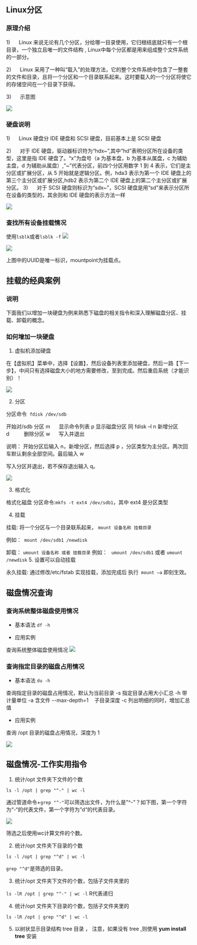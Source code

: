 ## Linux分区
### 原理介绍
1)      Linux 来说无论有几个分区，分给哪一目录使用，它归根结底就只有一个根目录，一个独立且唯一的文件结构 , Linux中每个分区都是用来组成整个文件系统的一部分。

2)      Linux 采用了一种叫“载入”的处理方法，它的整个文件系统中包含了一整套的文件和目录，且将一个分区和一个目录联系起来。这时要载入的一个分区将使它的存储空间在一个目录下获得。

3)      示意图

![](https://files.mdnice.com/user/25190/51a93ef7-e82b-44b4-a3d9-df810dc6fd77.png)

### 硬盘说明
1)      Linux 硬盘分 IDE 硬盘和 SCSI 硬盘，目前基本上是 SCSI 硬盘

2)      对于 IDE 硬盘，驱动器标识符为“hdx~”,其中“hd”表明分区所在设备的类型，这里是指 IDE 硬盘了。“x”为盘号（a 为基本盘，b 为基本从属盘，c 为辅助主盘，d 为辅助从属盘）,“~”代表分区，前四个分区用数字 1 到 4 表示，它们是主分区或扩展分区，从 5 开始就是逻辑分区。例，hda3 表示为第一个 IDE 硬盘上的第三个主分区或扩展分区,hdb2 表示为第二个 IDE 硬盘上的第二个主分区或扩展分区。
3)      对于 SCSI 硬盘则标识为“sdx~”，SCSI 硬盘是用“sd”来表示分区所在设备的类型的，其余则和 IDE 硬盘的表示方法一样

![](https://files.mdnice.com/user/25190/f7c1108e-74c0-4001-918a-38ff9335f0a1.png)

### 查找所有设备挂载情况
使用``lsblk``或者``lsblk -f``
![](https://files.mdnice.com/user/25190/ee4f3a1b-9ce6-444a-ac79-b0e82a9bfc5b.png)

![](https://files.mdnice.com/user/25190/9e462eab-98ab-4534-a484-cbf614b06d20.png)

上图中的UUID是唯一标识，mountpoint为挂载点。

## 挂载的经典案例
### 说明
下面我们以增加一块硬盘为例来熟悉下磁盘的相关指令和深入理解磁盘分区、挂载、卸载的概念。

### 如何增加一块硬盘
1) 虚拟机添加硬盘

在【虚拟机】菜单中，选择【设置】，然后设备列表里添加硬盘，然后一路【下一步】，中间只有选择磁盘大小的地方需要修改，至到完成。然后重启系统（才能识别）！

![](https://files.mdnice.com/user/25190/580ed905-5c15-42e6-8f06-9e7f82be39f2.png)

2) 分区

分区命令  ``fdisk /dev/sdb``

开始对/sdb 分区
m      显示命令列表
p 显示磁盘分区 同 fdisk –l n 新增分区
d          删除分区
w      写入并退出

说明： 开始分区后输入 n，新增分区，然后选择 p ，分区类型为主分区。两次回车默认剩余全部空间。最后输入 w

写入分区并退出，若不保存退出输入 q。

![](https://files.mdnice.com/user/25190/ecf7423f-646d-4e42-a763-281682a3c0ad.png)


3. 格式化
 
 格式化磁盘
分区命令:``mkfs -t ext4 /dev/sdb1``，其中 ext4 是分区类型

4. 挂载 

 挂载: 将一个分区与一个目录联系起来，
``mount 设备名称 挂载目录``

例如：`` mount /dev/sdb1 /newdisk``

卸载：
``umount 设备名称 或者 挂载目录``
例如： `` umount /dev/sdb1`` 或者 ``umount /newdisk``
5. 设置可以自动挂载

永久挂载: 通过修改/etc/fstab 实现挂载，添加完成后 执行`` mount –a`` 即刻生效。

## 磁盘情况查询
### 查询系统整体磁盘使用情况
* 基本语法
``df -h``

* 应用实例

查询系统整体磁盘使用情况
![](https://files.mdnice.com/user/25190/0351b806-458a-423c-bf7c-30e96684f072.png)

### 查询指定目录的磁盘占用情况
* 基本语法
``du -h``

查询指定目录的磁盘占用情况，默认为当前目录
-s 指定目录占用大小汇总
-h 带计量单位
-a 含文件
--max-depth=1    子目录深度
-c 列出明细的同时，增加汇总值

* 应用实例

查询 /opt 目录的磁盘占用情况，深度为 1

![](https://files.mdnice.com/user/25190/8e204805-229b-4f11-a44d-fccd4ef3e1cb.png)


## 磁盘情况-工作实用指令
1. 统计/opt 文件夹下文件的个数

``ls -l /opt | grep "^-" | wc -l``

通过管道命令+``grep "^-"``可以筛选出文件，为什么是"^-"？如下图，第一个字符为“-“的代表文件，第一个字符为”d“的代表目录。

![](https://files.mdnice.com/user/25190/63a2ffc5-bc6c-47e1-8d6c-2a586ab51597.png)

筛选之后使用wc计算文件的个数。

2. 统计/opt 文件夹下目录的个数

``ls -l /opt | grep "^d" | wc -l``

``grep "^d"``是筛选的目录。

3. 统计/opt 文件夹下文件的个数，包括子文件夹里的

``ls -lR /opt | grep "^-" | wc -l``
R代表递归

4. 统计/opt 文件夹下目录的个数，包括子文件夹里的

``ls -lR /opt | grep "^d" | wc -l``

5. 以树状显示目录结构 tree 目录 ， 注意，如果没有 tree ,则使用 **yum install tree** 安装
